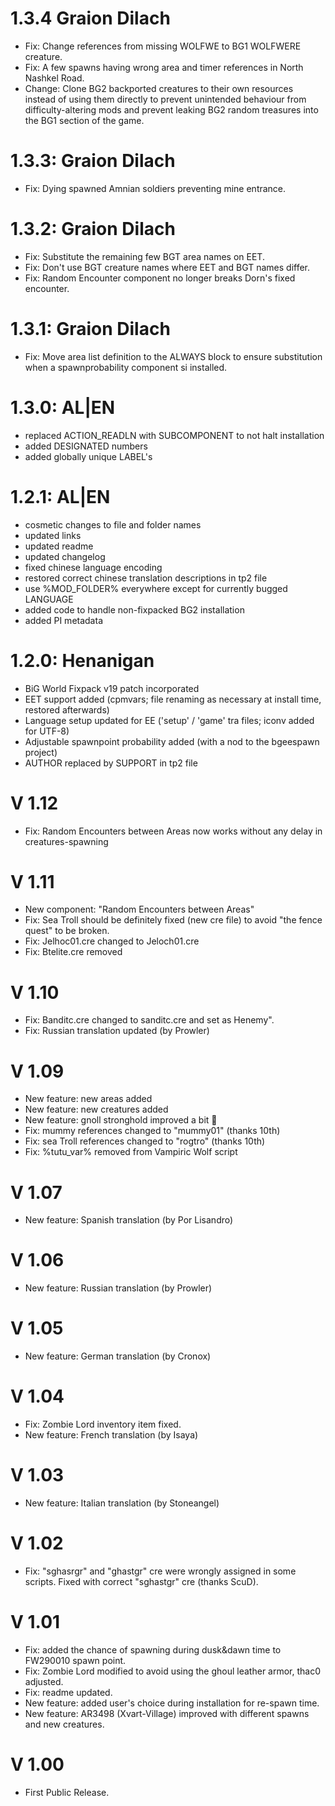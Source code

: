 # 1.3.4 Graion Dilach
- Fix: Change references from missing WOLFWE to BG1 WOLFWERE creature.
- Fix: A few spawns having wrong area and timer references in North Nashkel Road.
- Change: Clone BG2 backported creatures to their own resources instead of using them directly to prevent unintended behaviour from difficulty-altering mods and prevent leaking BG2 random treasures into the BG1 section of the game.

# 1.3.3: Graion Dilach
- Fix: Dying spawned Amnian soldiers preventing mine entrance.

 # 1.3.2: Graion Dilach
- Fix: Substitute the remaining few BGT area names on EET.
- Fix: Don't use BGT creature names where EET and BGT names differ.
- Fix: Random Encounter component no longer breaks Dorn's fixed encounter.

# 1.3.1: Graion Dilach
- Fix: Move area list definition to the ALWAYS block to ensure substitution when a spawnprobability component si installed.

# 1.3.0: AL|EN
- replaced ACTION_READLN with SUBCOMPONENT to not halt installation
- added DESIGNATED numbers
- added globally unique LABEL's

# 1.2.1: AL|EN
- cosmetic changes to file and folder names
- updated links
- updated readme
- updated changelog
- fixed chinese language encoding
- restored correct chinese translation descriptions in tp2 file
- use %MOD_FOLDER% everywhere except for currently bugged LANGUAGE
- added code to handle non-fixpacked BG2 installation
- added PI metadata

# 1.2.0: Henanigan
- BiG World Fixpack v19 patch incorporated
- EET support added (cpmvars; file renaming as necessary at install time, restored afterwards)
- Language setup updated for EE ('setup' / 'game' tra files; iconv added for UTF-8)
- Adjustable spawnpoint probability added (with a nod to the bgeespawn project)
- AUTHOR replaced by SUPPORT in tp2 file

# V 1.12
- Fix: Random Encounters between Areas now works without any delay in creatures-spawning

# V 1.11
- New component: "Random Encounters between Areas"
- Fix: Sea Troll should be definitely fixed (new cre file) to avoid "the fence quest" to be broken.
- Fix: Jelhoc01.cre changed to Jeloch01.cre
- Fix: Btelite.cre removed

# V 1.10
- Fix: Banditc.cre changed to sanditc.cre and set as Henemy".
- Fix: Russian translation updated (by Prowler)

# V 1.09
- New feature: new areas added
- New feature: new creatures added
- New feature: gnoll stronghold improved a bit 
- Fix: mummy references changed to "mummy01" (thanks 10th)
- Fix: sea Troll references changed to "rogtro" (thanks 10th)
- Fix: %tutu_var% removed from Vampiric Wolf script

# V 1.07
- New feature: Spanish translation (by Por Lisandro)

# V 1.06
- New feature: Russian translation (by Prowler)

# V 1.05
- New feature: German translation (by Cronox)

# V 1.04
- Fix: Zombie Lord inventory item fixed.
- New feature: French translation (by Isaya)

# V 1.03
- New feature: Italian translation (by Stoneangel)

# V 1.02
- Fix: "sghasrgr" and "ghastgr" cre were wrongly assigned in some scripts. Fixed with correct "sghastgr" cre (thanks ScuD).

# V 1.01
- Fix: added the chance of spawning during dusk&dawn time to FW290010 spawn point.
- Fix: Zombie Lord modified to avoid using the ghoul leather armor, thac0 adjusted.
- Fix: readme updated.
- New feature: added user's choice during installation for re-spawn time.
- New feature: AR3498 (Xvart-Village) improved with different spawns and new creatures.

# V 1.00
- First Public Release.
